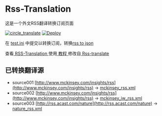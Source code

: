 # Rss-Translation

这是一个外文RSS翻译转换订阅页面 

[![circle_translate](https://github.com/jianyuyanyu/Rss-Translation/actions/workflows/circle_translate.yml/badge.svg)](https://github.com/jianyuyanyu/Rss-Translation/actions/workflows/circle_translate.yml)
[![Deploy](https://github.com/jianyuyanyu/Rss-Translation/actions/workflows/jekyll-gh-pages.yml/badge.svg)](https://github.com/jianyuyanyu/Rss-Translation/actions/workflows/jekyll-gh-pages.yml)

在 [test.ini](https://github.com/jianyuyanyu/Rss-Translation/blob/main/test.ini) 中提交以转换订阅，转换[rss to json](https://rss2json.com/)

查看[ RSS-Translation ](https://jianyuyanyu.github.io/RSS-Translation)使用[ 教程 ](https://www.jianyuyanyu.net/tutorial/644)修改自[ Rss-translate ](https://github.com/rcy1314/Rss-Translation/)

## 已转换翻译源

 - source001 [http://www.mckinsey.com/insights/rss](http://www.mckinsey.com/insights/rss) -> [mckinsey_rss.xml](rss/mckinsey_rss.xml)
 - source002 [http://www.mckinsey.com/insights/rss](http://www.mckinsey.com/insights/rss) -> [mckinsey_iw_rss.xml](rss/mckinsey_iw_rss.xml)
 - source003 [http://rss.acast.com/nature](http://rss.acast.com/nature) -> [nature_rss.xml](rss/nature_rss.xml)

